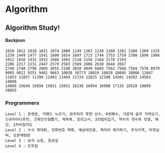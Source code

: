 # Algorithm
## Algorithm Study!
#### Backjoon
    1010 1012 1018 1021 1074 1080 1149 1182 1238 1260 1261 1300 1309 1325 
    1339 1449 1477 1541 1600 1654 1697 1715 1744 1753 1759 1780 1890 1904 
    1912 1916 1931 1932 1946 1992 2110 2156 2164 2178 2193 
    2206 2217 2231 2447 2579 2583 2589 2606 2630 2644 2667 
    2740 2748 2798 2805 3055 3190 3020 4949 6603 7562 7568 7569 7576 8979 
    9095 9012 9251 9461 9663 10026 10773 10819 10828 10845 10866 11047
    11053 11057 11399 11403 11404 11724 12015 12100 14501 14502 14503 14888 
    14889 15649 15650 15651 15652 16236 16954 16988 17135 18528 18809 20055
    
### Programmers
    Level 1 : 폰켓몬, 키패드 누르기, 완주하지 못한 선수, K번째수, 가운데 글자 가져오기, 신규아이디추천, 크레인인형뽑기, 체육복, 모의고사, 3진법뒤집기, 약수의 갯수와 덧셈, 예산, 1차비밀지도
    Level 2 : 수식 최대화, 전화번호 목록, 예상대진표, 짝지어 제거하기, 주식가격, 타겟넘버, 오픈채팅방
    Level 3 : 보석 쇼핑, 등굣길
    Level 4 : 도둑질
